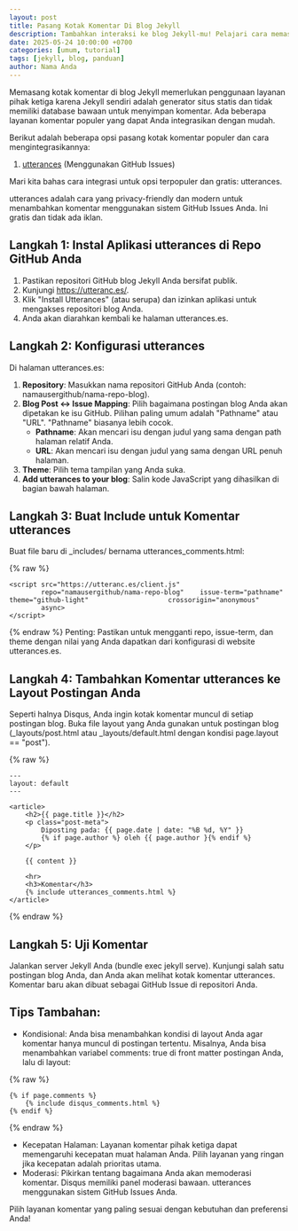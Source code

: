 ```yaml
---
layout: post
title: Pasang Kotak Komentar Di Blog Jekyll
description: Tambahkan interaksi ke blog Jekyll-mu! Pelajari cara memasang kotak komentar dengan mudah. Panduan ini mencakup solusi tanpa plugin untuk meningkatkan keterlibatan pembaca
date: 2025-05-24 10:00:00 +0700
categories: [umum, tutorial]
tags: [jekyll, blog, panduan]
author: Nama Anda
---
```


Memasang kotak komentar di blog Jekyll memerlukan penggunaan layanan pihak ketiga karena Jekyll sendiri adalah generator situs statis dan tidak memiliki database bawaan untuk menyimpan komentar. Ada beberapa layanan komentar populer yang dapat Anda integrasikan dengan mudah.

Berikut adalah beberapa opsi pasang kotak komentar populer dan cara mengintegrasikannya:

1. [utterances](https://utteranc.es/) (Menggunakan GitHub Issues)

Mari kita bahas cara integrasi untuk opsi terpopuler dan gratis: utterances.

utterances adalah cara yang privacy-friendly dan modern untuk menambahkan komentar menggunakan sistem GitHub Issues Anda. Ini gratis dan tidak ada iklan.

## Langkah 1: Instal Aplikasi utterances di Repo GitHub Anda

1. Pastikan repositori GitHub blog Jekyll Anda bersifat publik.
2. Kunjungi https://utteranc.es/.
3. Klik "Install Utterances" (atau serupa) dan izinkan aplikasi untuk mengakses repositori blog Anda.
4. Anda akan diarahkan kembali ke halaman utterances.es.

## Langkah 2: Konfigurasi utterances

Di halaman utterances.es:

1. **Repository**: Masukkan nama repositori GitHub Anda (contoh: namausergithub/nama-repo-blog).
2. **Blog Post <-> Issue Mapping**: Pilih bagaimana postingan blog Anda akan dipetakan ke isu GitHub. Pilihan paling umum adalah "Pathname" atau "URL". "Pathname" biasanya lebih cocok.
    * **Pathname**: Akan mencari isu dengan judul yang sama dengan path halaman relatif Anda.
    * **URL**: Akan mencari isu dengan judul yang sama dengan URL penuh halaman.
3. **Theme**: Pilih tema tampilan yang Anda suka.
4. **Add utterances to your blog**: Salin kode JavaScript yang dihasilkan di bagian bawah halaman.

## Langkah 3: Buat Include untuk Komentar utterances

Buat file baru di _includes/ bernama utterances_comments.html:

{% raw %}
```
<script src="https://utteranc.es/client.js"
        repo="namausergithub/nama-repo-blog"    issue-term="pathname"                   theme="github-light"                    crossorigin="anonymous"
        async>
</script>
```
{% endraw %}
Penting: Pastikan untuk mengganti repo, issue-term, dan theme dengan nilai yang Anda dapatkan dari konfigurasi di website utterances.es.

## Langkah 4: Tambahkan Komentar utterances ke Layout Postingan Anda

Seperti halnya Disqus, Anda ingin kotak komentar muncul di setiap postingan blog. Buka file layout yang Anda gunakan untuk postingan blog (_layouts/post.html atau _layouts/default.html dengan kondisi page.layout == "post").

{% raw %}
```
---
layout: default
---

<article>
    <h2>{{ page.title }}</h2>
    <p class="post-meta">
        Diposting pada: {{ page.date | date: "%B %d, %Y" }}
        {% if page.author %} oleh {{ page.author }{% endif %}
    </p>

    {{ content }}

    <hr>
    <h3>Komentar</h3>
    {% include utterances_comments.html %}
</article>
```
{% endraw %}

## Langkah 5: Uji Komentar

Jalankan server Jekyll Anda (bundle exec jekyll serve). Kunjungi salah satu postingan blog Anda, dan Anda akan melihat kotak komentar utterances. Komentar baru akan dibuat sebagai GitHub Issue di repositori Anda.

## Tips Tambahan:

* Kondisional: Anda bisa menambahkan kondisi di layout Anda agar komentar hanya muncul di postingan tertentu. Misalnya, Anda bisa menambahkan variabel comments: true di front matter postingan Anda, lalu di layout:

{% raw %}
```
{% if page.comments %}
    {% include disqus_comments.html %}
{% endif %}
```
{% endraw %}

* Kecepatan Halaman: Layanan komentar pihak ketiga dapat memengaruhi kecepatan muat halaman Anda. Pilih layanan yang ringan jika kecepatan adalah prioritas utama.
* Moderasi: Pikirkan tentang bagaimana Anda akan memoderasi komentar. Disqus memiliki panel moderasi bawaan. utterances menggunakan sistem GitHub Issues Anda.

Pilih layanan komentar yang paling sesuai dengan kebutuhan dan preferensi Anda!

